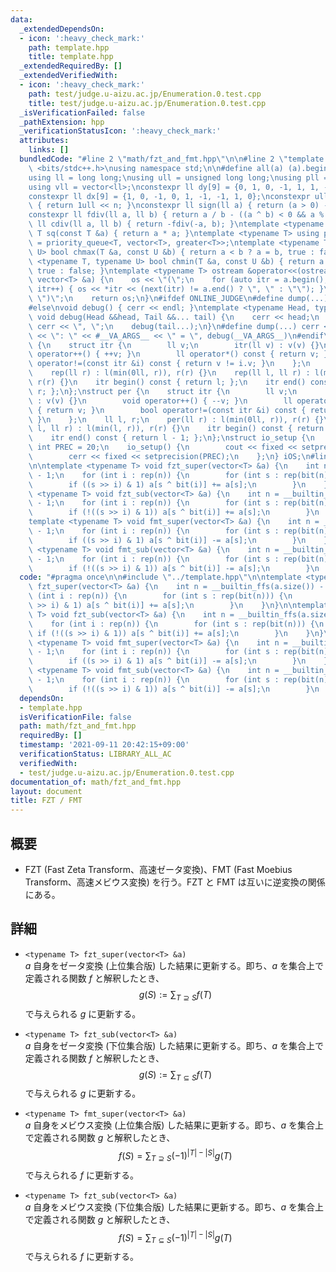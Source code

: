```yaml
---
data:
  _extendedDependsOn:
  - icon: ':heavy_check_mark:'
    path: template.hpp
    title: template.hpp
  _extendedRequiredBy: []
  _extendedVerifiedWith:
  - icon: ':heavy_check_mark:'
    path: test/judge.u-aizu.ac.jp/Enumeration.0.test.cpp
    title: test/judge.u-aizu.ac.jp/Enumeration.0.test.cpp
  _isVerificationFailed: false
  _pathExtension: hpp
  _verificationStatusIcon: ':heavy_check_mark:'
  attributes:
    links: []
  bundledCode: "#line 2 \"math/fzt_and_fmt.hpp\"\n\n#line 2 \"template.hpp\"\n\n#include\
    \ <bits/stdc++.h>\nusing namespace std;\n\n#define all(a) (a).begin(), (a).end()\n\
    using ll = long long;\nusing ull = unsigned long long;\nusing pll = pair<ll, ll>;\n\
    using vll = vector<ll>;\nconstexpr ll dy[9] = {0, 1, 0, -1, 1, 1, -1, -1, 0};\n\
    constexpr ll dx[9] = {1, 0, -1, 0, 1, -1, -1, 1, 0};\nconstexpr ull bit(int n)\
    \ { return 1ull << n; }\nconstexpr ll sign(ll a) { return (a > 0) - (a < 0); }\n\
    constexpr ll fdiv(ll a, ll b) { return a / b - ((a ^ b) < 0 && a % b); }\nconstexpr\
    \ ll cdiv(ll a, ll b) { return -fdiv(-a, b); }\ntemplate <typename T> constexpr\
    \ T sq(const T &a) { return a * a; }\ntemplate <typename T> using priority_queue_rev\
    \ = priority_queue<T, vector<T>, greater<T>>;\ntemplate <typename T, typename\
    \ U> bool chmax(T &a, const U &b) { return a < b ? a = b, true : false; }\ntemplate\
    \ <typename T, typename U> bool chmin(T &a, const U &b) { return a > b ? a = b,\
    \ true : false; }\ntemplate <typename T> ostream &operator<<(ostream &os, const\
    \ vector<T> &a) {\n    os << \"(\";\n    for (auto itr = a.begin(); itr != a.end();\
    \ itr++) { os << *itr << (next(itr) != a.end() ? \", \" : \"\"); }\n    os <<\
    \ \")\";\n    return os;\n}\n#ifdef ONLINE_JUDGE\n#define dump(...) (void(0))\n\
    #else\nvoid debug() { cerr << endl; }\ntemplate <typename Head, typename... Tail>\
    \ void debug(Head &&head, Tail &&... tail) {\n    cerr << head;\n    if (sizeof...(Tail))\
    \ cerr << \", \";\n    debug(tail...);\n}\n#define dump(...) cerr << __LINE__\
    \ << \": \" << #__VA_ARGS__ << \" = \", debug(__VA_ARGS__)\n#endif\nstruct rep\
    \ {\n    struct itr {\n        ll v;\n        itr(ll v) : v(v) {}\n        void\
    \ operator++() { ++v; }\n        ll operator*() const { return v; }\n        bool\
    \ operator!=(const itr &i) const { return v != i.v; }\n    };\n    ll l, r;\n\
    \    rep(ll r) : l(min(0ll, r)), r(r) {}\n    rep(ll l, ll r) : l(min(l, r)),\
    \ r(r) {}\n    itr begin() const { return l; };\n    itr end() const { return\
    \ r; };\n};\nstruct per {\n    struct itr {\n        ll v;\n        itr(ll v)\
    \ : v(v) {}\n        void operator++() { --v; }\n        ll operator*() const\
    \ { return v; }\n        bool operator!=(const itr &i) const { return v != i.v;\
    \ }\n    };\n    ll l, r;\n    per(ll r) : l(min(0ll, r)), r(r) {}\n    per(ll\
    \ l, ll r) : l(min(l, r)), r(r) {}\n    itr begin() const { return r - 1; };\n\
    \    itr end() const { return l - 1; };\n};\nstruct io_setup {\n    static constexpr\
    \ int PREC = 20;\n    io_setup() {\n        cout << fixed << setprecision(PREC);\n\
    \        cerr << fixed << setprecision(PREC);\n    };\n} iOS;\n#line 4 \"math/fzt_and_fmt.hpp\"\
    \n\ntemplate <typename T> void fzt_super(vector<T> &a) {\n    int n = __builtin_ffs(a.size())\
    \ - 1;\n    for (int i : rep(n)) {\n        for (int s : rep(bit(n))) {\n    \
    \        if ((s >> i) & 1) a[s ^ bit(i)] += a[s];\n        }\n    }\n}\n\ntemplate\
    \ <typename T> void fzt_sub(vector<T> &a) {\n    int n = __builtin_ffs(a.size())\
    \ - 1;\n    for (int i : rep(n)) {\n        for (int s : rep(bit(n))) {\n    \
    \        if (!((s >> i) & 1)) a[s ^ bit(i)] += a[s];\n        }\n    }\n}\n\n\
    template <typename T> void fmt_super(vector<T> &a) {\n    int n = __builtin_ffs(a.size())\
    \ - 1;\n    for (int i : rep(n)) {\n        for (int s : rep(bit(n))) {\n    \
    \        if ((s >> i) & 1) a[s ^ bit(i)] -= a[s];\n        }\n    }\n}\n\ntemplate\
    \ <typename T> void fmt_sub(vector<T> &a) {\n    int n = __builtin_ffs(a.size())\
    \ - 1;\n    for (int i : rep(n)) {\n        for (int s : rep(bit(n))) {\n    \
    \        if (!((s >> i) & 1)) a[s ^ bit(i)] -= a[s];\n        }\n    }\n}\n"
  code: "#pragma once\n\n#include \"../template.hpp\"\n\ntemplate <typename T> void\
    \ fzt_super(vector<T> &a) {\n    int n = __builtin_ffs(a.size()) - 1;\n    for\
    \ (int i : rep(n)) {\n        for (int s : rep(bit(n))) {\n            if ((s\
    \ >> i) & 1) a[s ^ bit(i)] += a[s];\n        }\n    }\n}\n\ntemplate <typename\
    \ T> void fzt_sub(vector<T> &a) {\n    int n = __builtin_ffs(a.size()) - 1;\n\
    \    for (int i : rep(n)) {\n        for (int s : rep(bit(n))) {\n           \
    \ if (!((s >> i) & 1)) a[s ^ bit(i)] += a[s];\n        }\n    }\n}\n\ntemplate\
    \ <typename T> void fmt_super(vector<T> &a) {\n    int n = __builtin_ffs(a.size())\
    \ - 1;\n    for (int i : rep(n)) {\n        for (int s : rep(bit(n))) {\n    \
    \        if ((s >> i) & 1) a[s ^ bit(i)] -= a[s];\n        }\n    }\n}\n\ntemplate\
    \ <typename T> void fmt_sub(vector<T> &a) {\n    int n = __builtin_ffs(a.size())\
    \ - 1;\n    for (int i : rep(n)) {\n        for (int s : rep(bit(n))) {\n    \
    \        if (!((s >> i) & 1)) a[s ^ bit(i)] -= a[s];\n        }\n    }\n}"
  dependsOn:
  - template.hpp
  isVerificationFile: false
  path: math/fzt_and_fmt.hpp
  requiredBy: []
  timestamp: '2021-09-11 20:42:15+09:00'
  verificationStatus: LIBRARY_ALL_AC
  verifiedWith:
  - test/judge.u-aizu.ac.jp/Enumeration.0.test.cpp
documentation_of: math/fzt_and_fmt.hpp
layout: document
title: FZT / FMT
---
```


## 概要
- FZT (Fast Zeta Transform、高速ゼータ変換)、FMT (Fast Moebius Transform、高速メビウス変換) を行う。FZT と FMT は互いに逆変換の関係にある。

## 詳細
- `<typename T> fzt_super(vector<T> &a)`  
    $a$ 自身をゼータ変換 (上位集合版) した結果に更新する。即ち、$a$ を集合上で定義される関数 $f$ と解釈したとき、
    $$
    g(S) := \sum_{T \supseteq S}{f(T)}
    $$
    で与えられる $g$ に更新する。

- `<typename T> fzt_sub(vector<T> &a)`  
    $a$ 自身をゼータ変換 (下位集合版) した結果に更新する。即ち、$a$ を集合上で定義される関数 $f$ と解釈したとき、
    $$
    g(S) := \sum_{T \subseteq S}{f(T)}
    $$
    で与えられる $g$ に更新する。

- `<typename T> fmt_super(vector<T> &a)`  
    $a$ 自身をメビウス変換 (上位集合版) した結果に更新する。即ち、$a$ を集合上で定義される関数 $g$ と解釈したとき、
    $$
    f(S) = \sum_{T \supseteq S}{(-1)^{|T| - |S|}g(T)}
    $$
    で与えられる $f$ に更新する。

- `<typename T> fzt_sub(vector<T> &a)`  
    $a$ 自身をメビウス変換 (下位集合版) した結果に更新する。即ち、$a$ を集合上で定義される関数 $g$ と解釈したとき、
    $$
    f(S) = \sum_{T \subseteq S}{(-1)^{|T| - |S|}g(T)}
    $$
    で与えられる $f$ に更新する。
